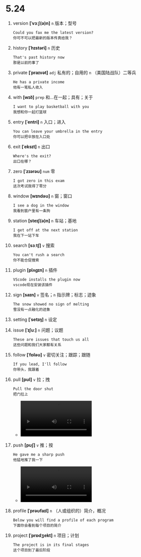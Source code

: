 # 5.24

1. version **[ˈvɜːʃ(ə)n]** `n` 版本；型号

   ```
   Could you fax me the latest version?
   你可不可以把最新的版本传真给我？
   ```

2. history **[ˈhɪstəri]** `n` 历史

   ```
   That's past history now
   那是以前的事了
   ```

3. private **[ˈpraɪvət]** `adj` 私有的；自用的 `n` （美国陆战队）二等兵

   ```
   He has a private income
   他有一笔私人收入
   ```

4. with **[wɪð]** `prep` 和...在一起；具有；关于

   ```
   I want to play basketball with you
   我想和你一起打篮球
   ```

5. entry **[ˈentri]** `n` 入口；进入

   ```
   You can leave your umbrella in the entry
   你可以把伞放在入口处
   ```

6. exit **[ˈeksɪt]** `n` 出口

   ```
   Where's the exit?
   出口在哪？
   ```

7. zero **[ˈzɪərəʊ]** `num` 零

   ```
   I got zero in this exam
   这次考试我得了零分
   ```

8. window **[wɪndəʊ]** `n` 窗；窗口

   ```
   I see a dog in the window
   我看到窗户里有一条狗
   ```

9. station **[steɪʃ(ə)n]** `n` 车站；基地

   ```
   I get off at the next station
   我在下一站下车
   ```

10. search **[sɜːtʃ]** `v` 搜索

    ```
    You can't rush a search
    你不能仓促搜索
    ```

11. plugin **[plʌgɪn]** `n` 插件

    ```
    VScode installs the plugin now
    vscode现在安装该插件
    ```

12. sign **[saɪn]** `v` 签名；`n` 指示牌；标志；迹象

    ```
    The snow showed no sign of melting
    雪没有一点融化的迹象
    ```

13. setting **[ˈsetɪŋ]** `n` 设定

14. issue **[ˈɪʃuː]** `n` 问题；议题

    ```
    These are issues that touch us all
    这些问题和我们大家都有关系
    ```

15. follow **[ˈfɒləʊ]** `v` 密切关注；跟踪；跟随

    ```
    If you lead, I'll follow
    你带头，我跟着
    ```

16. pull **[pʊl]** `v` 拉；拽

    ```
    Pull the door shut
    把门拉上
    ```

    - <video src="../../../Videos/Lesson4/2.mp4" width="50%" ></video>

17. push **[pʊʃ]** `v` 推；按

    ```
    He gave me a sharp push
    他猛地推了我一下
    ```

    - <video src="../../../Videos/Lesson4/3.mp4" width="50%" ></video>

18. profile **[ˈprəʊfaɪl]** `n` （人或组织的）简介，概况

    ```
    Below you will find a profile of each program
    下面你会看到每个项目的简介
    ```

19. project **[ˈprɒdʒekt]** `n` 项目；计划

    ```
    The project is in its final stages
    这个项目到了最后阶段
    ```
